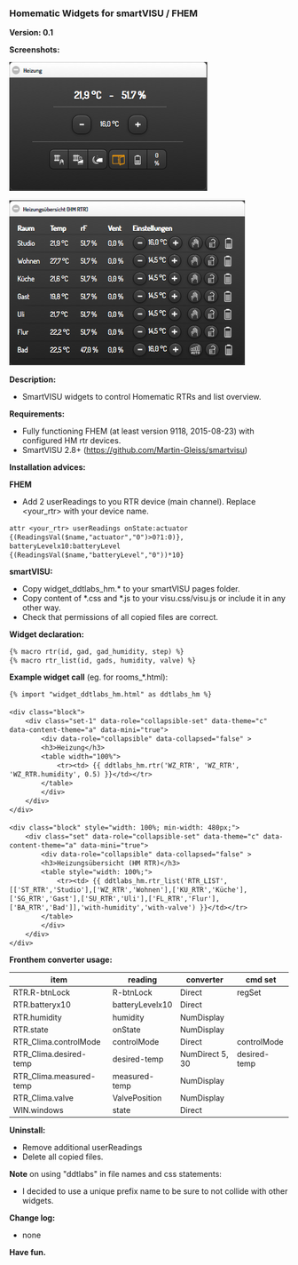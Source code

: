 ### Homematic Widgets for smartVISU / FHEM

**Version: 0.1**

**Screenshots:**

![](screenshots/rtr.png)

![](screenshots/list.png)

**Description:**
- SmartVISU widgets to control Homematic RTRs and list overview.

**Requirements:**
- Fully functioning FHEM (at least version 9118, 2015-08-23) with configured HM rtr devices.
- SmartVISU 2.8+ (https://github.com/Martin-Gleiss/smartvisu)

**Installation advices:**

**FHEM**
- Add 2 userReadings to you RTR device (main channel). Replace <your_rtr> with your device name.
```
attr <your_rtr> userReadings onState:actuator {(ReadingsVal($name,"actuator","0")>0?1:0)}, batteryLevelx10:batteryLevel {(ReadingsVal($name,"batteryLevel","0"))*10}
```

**smartVISU:**
- Copy widget_ddtlabs_hm.* to your smartVISU pages folder.
- Copy content of *.css and *.js to your visu.css/visu.js or include it in any other way.
- Check that permissions of all copied files are correct.


**Widget declaration:**
```
{% macro rtr(id, gad, gad_humidity, step) %}
{% macro rtr_list(id, gads, humidity, valve) %}
```


**Example widget call** (eg. for rooms_*.html):
```
{% import "widget_ddtlabs_hm.html" as ddtlabs_hm %}

<div class="block">
	<div class="set-1" data-role="collapsible-set" data-theme="c" data-content-theme="a" data-mini="true">
		<div data-role="collapsible" data-collapsed="false" >
		<h3>Heizung</h3>
		<table width="100%">
			<tr><td> {{ ddtlabs_hm.rtr('WZ_RTR', 'WZ_RTR', 'WZ_RTR.humidity', 0.5) }}</td></tr>
		</table>
		</div>
	</div>
</div>

<div class="block" style="width: 100%; min-width: 480px;">
	<div class="set" data-role="collapsible-set" data-theme="c" data-content-theme="a" data-mini="true">
		<div data-role="collapsible" data-collapsed="false" >
		<h3>Heizungsübersicht (HM RTR)</h3>
		<table style="width: 100%;">
			<tr><td> {{ ddtlabs_hm.rtr_list('RTR_LIST', [['ST_RTR','Studio'],['WZ_RTR','Wohnen'],['KU_RTR','Küche'],['SG_RTR','Gast'],['SU_RTR','Uli'],['FL_RTR','Flur'],['BA_RTR','Bad']],'with-humidity','with-valve') }}</td></tr>
		</table>
		</div>
	</div>
</div>

```


**Fronthem converter usage:**

| item                    | reading         | converter       | cmd set      |
| ----------------------- | --------------- | --------------- | ------------ |
| RTR.R-btnLock           | R-btnLock       | Direct          | regSet       |
| RTR.batteryx10          | batteryLevelx10 | Direct          |              |
| RTR.humidity            | humidity        | NumDisplay      |              |
| RTR.state               | onState         | NumDisplay      |              |
| RTR_Clima.controlMode   | controlMode     | Direct          | controlMode  |
| RTR_Clima.desired-temp  | desired-temp    | NumDirect 5, 30 | desired-temp |
| RTR_Clima.measured-temp | measured-temp   | NumDisplay      |              |
| RTR_Clima.valve         | ValvePosition   | NumDisplay      |              |
| WIN.windows             | state           | Direct          |              |


**Uninstall:**
- Remove additional userReadings
- Delete all copied files.


**Note** on using "ddtlabs" in file names and css statements:
- I decided to use a unique prefix name to be sure to not collide with other widgets.


**Change log:**
- none


**Have fun.**






















